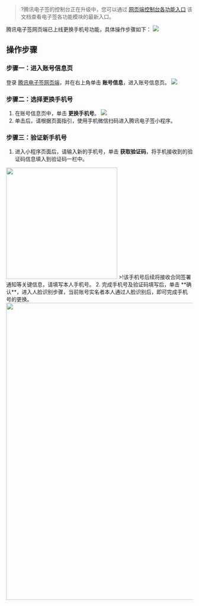 >?腾讯电子签的控制台正在升级中，您可以通过 [网页端控制台各功能入口](https://cloud.tencent.com/document/product/1323/90345) 该文档查看电子签各功能模块的最新入口。

腾讯电子签网页端已上线更换手机号功能，具体操作步骤如下：
![](https://qcloudimg.tencent-cloud.cn/raw/6dddf9704138067149c00c1ebdda76ac.png)

## 操作步骤
### 步骤一：进入账号信息页
登录 [腾讯电子签网页端](https://ess.tencent.cn/)，并在右上角单击 **账号信息**，进入账号信息页。
![](https://qcloudimg.tencent-cloud.cn/raw/23e65bd605ce864a4f97d76c2e5ddca9.png)

### 步骤二：选择更换手机号
1. 在账号信息页中，单击 **更换手机号**。
![](https://qcloudimg.tencent-cloud.cn/raw/e8f0611721ff4579fa6fa164ad840ea1.png)
2. 单击后，请根据页面指引，使用手机微信扫码进入腾讯电子签小程序。

### 步骤三：验证新手机号
1. 进入小程序页面后，请输入新的手机号，单击 **获取验证码**，将手机接收到的验证码信息填入到验证码一栏中。
<img style="width:300px; max-width: inherit;" src="https://qcloudimg.tencent-cloud.cn/raw/d767526195a0d9705c56986d547a4063.png" />
>!该手机号后续将接收合同签署通知等关键信息，请填写本人手机号。
2. 完成手机号及验证码填写后，单击 **确认**，进入人脸识别步骤，当前账号实名者本人通过人脸识别后，即可完成手机号的更换。
<img style="width:800px; max-width: inherit;" src="https://qcloudimg.tencent-cloud.cn/raw/db6623e593dc60fd21528a7e28023014.png" />
